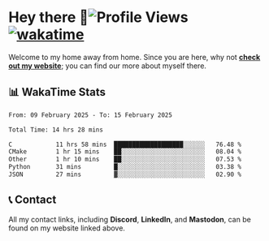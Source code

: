# Hey there :wave:![Profile Views](https://komarev.com/ghpvc/?username=skifli) [![wakatime](https://wakatime.com/badge/user/b4317b02-0c6d-457b-82a4-a448b8a8d1df.svg)](https://wakatime.com/@b4317b02-0c6d-457b-82a4-a448b8a8d1df)

Welcome to my home away from home. Since you are here, why not [**check out my website**](https://skifli.github.io); you can find our more about myself there.

## 📊 WakaTime Stats

<!--START_SECTION:waka-->

```txt
From: 09 February 2025 - To: 15 February 2025

Total Time: 14 hrs 28 mins

C            11 hrs 58 mins  ███████████████████░░░░░░   76.48 %
CMake        1 hr 15 mins    ██░░░░░░░░░░░░░░░░░░░░░░░   08.04 %
Other        1 hr 10 mins    ██░░░░░░░░░░░░░░░░░░░░░░░   07.53 %
Python       31 mins         █░░░░░░░░░░░░░░░░░░░░░░░░   03.38 %
JSON         27 mins         ▓░░░░░░░░░░░░░░░░░░░░░░░░   02.90 %
```

<!--END_SECTION:waka-->

## 📞 Contact

All my contact links, including **Discord**, **LinkedIn**, and **Mastodon**, can be found on my website linked above.
